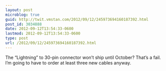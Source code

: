 ```yaml
---
layout: post
microblog: true
guid: http://twit.vmstan.com/2012/09/12/245973694160187392.html
post_id: 3034888
date: 2012-09-12T13:54:33-0600
lastmod: 2012-09-12T13:54:33-0600
type: post
url: /2012/09/12/245973694160187392.html
---
```

The “Lightning” to 30-pin connector won’t ship until October? That’s a fail. I’m going to have to order at least three new cables anyway.
